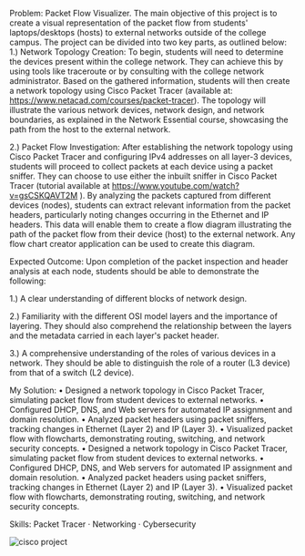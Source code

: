Problem: Packet Flow Visualizer. The main objective of this project is to create a visual representation of the packet flow from students' laptops/desktops (hosts) to external networks outside of the college campus. The project can be divided into two key parts, as outlined below: 1.) Network Topology Creation: To begin, students will need to determine the devices present within the college network. They can achieve this by using tools like traceroute or by consulting with the college network administrator. Based on the gathered information, students will then create a network topology using Cisco Packet Tracer (available at: https://www.netacad.com/courses/packet-tracer). The topology will illustrate the various network devices, network design, and network boundaries, as explained in the Network Essential course, showcasing the path from the host to the external network.

2.) Packet Flow Investigation: After establishing the network topology using Cisco Packet Tracer and configuring IPv4 addresses on all layer-3 devices, students will proceed to collect packets at each device using a packet sniffer. They can choose to use either the inbuilt sniffer in Cisco Packet Tracer (tutorial available at https://www.youtube.com/watch?v=gsCSKQAVT2M ). By analyzing the packets captured from different devices (nodes), students can extract relevant information from the packet headers, particularly noting changes occurring in the Ethernet and IP headers. This data will enable them to create a flow diagram illustrating the path of the packet flow from their device (host) to the external network. Any flow chart creator application can be used to create this diagram.

Expected Outcome: Upon completion of the packet inspection and header analysis at each node, students should be able to demonstrate the following:

1.) A clear understanding of different blocks of network design.

2.) Familiarity with the different OSI model layers and the importance of layering. They should also comprehend the relationship between the layers and the metadata carried in each layer's packet header.

3.) A comprehensive understanding of the roles of various devices in a network. They should be able to distinguish the role of a router (L3 device) from that of a switch (L2 device).


My Solution:
• Designed a network topology in Cisco Packet Tracer, simulating packet flow from student devices to
external networks.
• Configured DHCP, DNS, and Web servers for automated IP assignment and domain resolution.
• Analyzed packet headers using packet sniffers, tracking changes in Ethernet (Layer 2) and IP (Layer 3).
• Visualized packet flow with flowcharts, demonstrating routing, switching, and network security concepts.
• Designed a network topology in Cisco Packet Tracer, simulating packet flow from student devices to external networks. • Configured DHCP, DNS, and Web servers for automated IP assignment and domain resolution. • Analyzed packet headers using packet sniffers, tracking changes in Ethernet (Layer 2) and IP (Layer 3). • Visualized packet flow with flowcharts, demonstrating routing, switching, and network security concepts.


Skills: Packet Tracer · Networking · Cybersecurity

![cisco project](https://github.com/user-attachments/assets/3c710f98-cd2e-4c55-aea2-038cd3e83c5a)
